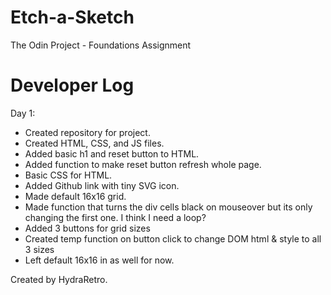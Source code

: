 # Etch-a-Sketch

The Odin Project - Foundations Assignment

# Developer Log

Day 1:
- Created repository for project.
- Created HTML, CSS, and JS files.
- Added basic h1 and reset button to HTML.
- Added function to make reset button refresh whole page.
- Basic CSS for HTML.
- Added Github link with tiny SVG icon.
- Made default 16x16 grid.
- Made function that turns the div cells black on mouseover
  but its only changing the first one. I think I need a loop?
- Added 3 buttons for grid sizes
- Created temp function on button click to change DOM html & style to all 3 sizes
- Left default 16x16 in as well for now.



Created by HydraRetro.
